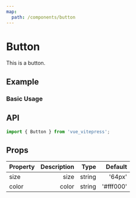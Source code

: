```yaml
---
map:
  path: /components/button
---
```


# Button

This is a button.

## Example

### Basic Usage

<demo src="./demo/demo.vue"
  language="vue"
  title="Basic useage"
  desc="This is a button.">
</demo>

## API

```ts
import { Button } from 'vue_vitepress';
```

## Props

| Property | Description |   Type |   Default |
| -------- | ----------: | -----: | --------: |
| size     |        size | string |    '64px' |
| color    |       color | string | '#fff000' |
